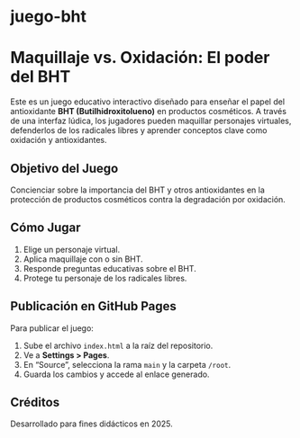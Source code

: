 # juego-bht
# Maquillaje vs. Oxidación: El poder del BHT

Este es un juego educativo interactivo diseñado para enseñar el papel del antioxidante **BHT (Butilhidroxitolueno)** en productos cosméticos. A través de una interfaz lúdica, los jugadores pueden maquillar personajes virtuales, defenderlos de los radicales libres y aprender conceptos clave como oxidación y antioxidantes.

## Objetivo del Juego

Concienciar sobre la importancia del BHT y otros antioxidantes en la protección de productos cosméticos contra la degradación por oxidación.

## Cómo Jugar

1. Elige un personaje virtual.
2. Aplica maquillaje con o sin BHT.
3. Responde preguntas educativas sobre el BHT.
4. Protege tu personaje de los radicales libres.

## Publicación en GitHub Pages

Para publicar el juego:

1. Sube el archivo `index.html` a la raíz del repositorio.
2. Ve a **Settings > Pages**.
3. En “Source”, selecciona la rama `main` y la carpeta `/root`.
4. Guarda los cambios y accede al enlace generado.

## Créditos

Desarrollado para fines didácticos en 2025.
